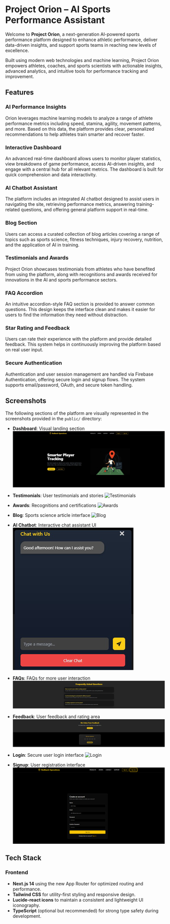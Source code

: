 # Project Orion – AI Sports Performance Assistant

Welcome to **Project Orion**, a next-generation AI-powered sports performance platform designed to enhance athletic performance, deliver data-driven insights, and support sports teams in reaching new levels of excellence.

Built using modern web technologies and machine learning, Project Orion empowers athletes, coaches, and sports scientists with actionable insights, advanced analytics, and intuitive tools for performance tracking and improvement.

## Features

### AI Performance Insights
Orion leverages machine learning models to analyze a range of athlete performance metrics including speed, stamina, agility, movement patterns, and more. Based on this data, the platform provides clear, personalized recommendations to help athletes train smarter and recover faster.

### Interactive Dashboard
An advanced real-time dashboard allows users to monitor player statistics, view breakdowns of game performance, access AI-driven insights, and engage with a central hub for all relevant metrics. The dashboard is built for quick comprehension and data interactivity.

### AI Chatbot Assistant
The platform includes an integrated AI chatbot designed to assist users in navigating the site, retrieving performance metrics, answering training-related questions, and offering general platform support in real-time.

### Blog Section
Users can access a curated collection of blog articles covering a range of topics such as sports science, fitness techniques, injury recovery, nutrition, and the application of AI in training.

### Testimonials and Awards
Project Orion showcases testimonials from athletes who have benefited from using the platform, along with recognitions and awards received for innovations in the AI and sports performance sectors.

### FAQ Accordion
An intuitive accordion-style FAQ section is provided to answer common questions. This design keeps the interface clean and makes it easier for users to find the information they need without distraction.

### Star Rating and Feedback
Users can rate their experience with the platform and provide detailed feedback. This system helps in continuously improving the platform based on real user input.

### Secure Authentication
Authentication and user session management are handled via Firebase Authentication, offering secure login and signup flows. The system supports email/password, OAuth, and secure token handling.

## Screenshots

The following sections of the platform are visually represented in the screenshots provided in the `public/` directory:

- **Dashboard**: Visual landing section
  ![Hero Section](public/images/Dashboard.png)
  
- **Testimonials**: User testimonials and stories
  ![Testimonials](public/images/Testimonials.png.png)

- **Awards**: Recognitions and certifications
  ![Awards](public/awards.png)

- **Blog**: Sports science article interface
  ![Blog](public/blog.png)

- **AI Chatbot**: Interactive chat assistant UI
  ![AI Chatbot](public/images/Chatbot.png)

- **FAQs**: FAQs for more user interaction
  ![FAQs](public/images/FAQs.png)

- **Feedback**: User feedback and rating area
  ![Feedback](public/images/Feedback.png)

- **Login**: Secure user login interface
  ![Login](public/login.png)

- **Signup**: User registration interface
  ![Signup](public/signup.png)

## Tech Stack

### Frontend
- **Next.js 14** using the new App Router for optimized routing and performance.
- **Tailwind CSS** for utility-first styling and responsive design.
- **Lucide-react icons** to maintain a consistent and lightweight UI iconography.
- **TypeScript** (optional but recommended) for strong type safety during development.
